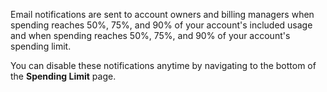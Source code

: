 Email notifications are sent to account owners and billing managers when spending reaches 50%, 75%, and 90% of your account's included usage and when spending reaches 50%, 75%, and 90% of your account's spending limit. 

You can disable these notifications anytime by navigating to the bottom of the **Spending Limit** page.